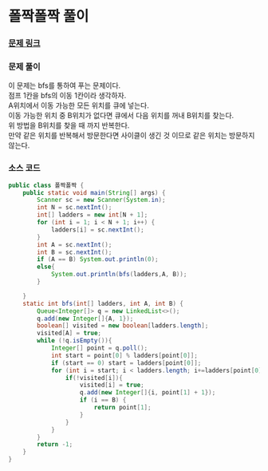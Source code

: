 # 폴짝폴짝 풀이

### [문제 링크](https://www.acmicpc.net/problem/1326)


### 문제 풀이
이 문제는 bfs를 통하여 푸는 문제이다.</br>
점프 1칸을 bfs의 이동 1칸이라 생각하자. </br>
A위치에서 이동 가능한 모든 위치를 큐에 넣는다.  </br>
이동 가능한 위치 중 B위치가 없다면 큐에서 다음 위치를 꺼내 B위치를 찾는다. </br>
위 방법을 B위치를 찾을 때 까지 반복한다. </br>
만약 같은 위치를 반복해서 방문한다면 사이클이 생긴 것 이므로 같은 위치는 방문하지 않는다. </br>


### 소스 코드
```java
public class 폴짝폴짝 {
    public static void main(String[] args) {
        Scanner sc = new Scanner(System.in);
        int N = sc.nextInt();
        int[] ladders = new int[N + 1];
        for (int i = 1; i < N + 1; i++) {
            ladders[i] = sc.nextInt();
        }
        int A = sc.nextInt();
        int B = sc.nextInt();
        if (A == B) System.out.println(0);
        else{
            System.out.println(bfs(ladders,A, B));
        }

    }
    static int bfs(int[] ladders, int A, int B) {
        Queue<Integer[]> q = new LinkedList<>();
        q.add(new Integer[]{A, 1});
        boolean[] visited = new boolean[ladders.length];
        visited[A] = true;
        while (!q.isEmpty()){
            Integer[] point = q.poll();
            int start = point[0] % ladders[point[0]];
            if (start == 0) start = ladders[point[0]];
            for (int i = start; i < ladders.length; i+=ladders[point[0]]) {
                if(!visited[i]){
                    visited[i] = true;
                    q.add(new Integer[]{i, point[1] + 1});
                    if (i == B) {
                        return point[1];
                    }
                }
            }
        }
        return -1;
    }
}

```